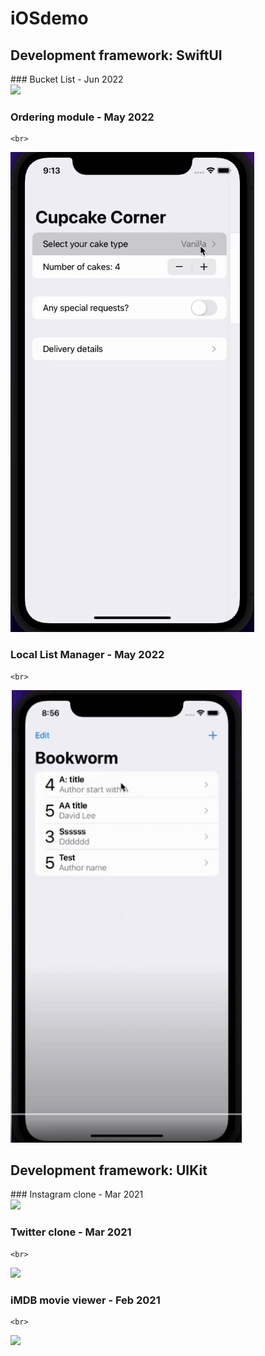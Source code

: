 # iOSdemo

## Development framework: SwiftUI
<div>
### Bucket List - Jun 2022
  <br>
<img src='https://github.com/davidseungjin/BucketList/blob/main/mapkit.gif' />

### Ordering module - May 2022
    <br>
<img src='https://github.com/davidseungjin/CupcakeCorner/blob/main/cubcake.gif' />

### Local List Manager - May 2022
    <br>
<img src='https://github.com/davidseungjin/BookWorm/blob/main/bookworm_pjt.gif' />
</div>
  
## Development framework: UIKit
<div>
### Instagram clone - Mar 2021
    <br>
<img src='https://github.com/davidseungjin/Parstagram3/blob/main/Parstagram3-ver2.gif' />

### Twitter clone - Mar 2021
    <br>
<img src='https://github.com/davidseungjin/twitterpart1and2/blob/master/HW4_1.gif' />

### iMDB movie viewer - Feb 2021
    <br>
<img src='https://github.com/davidseungjin/dMovie/blob/main/ezgif.com-gif-maker.gif' />
</div>
